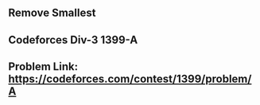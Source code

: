 ## Remove Smallest

## Codeforces Div-3 1399-A

## Problem Link: https://codeforces.com/contest/1399/problem/A